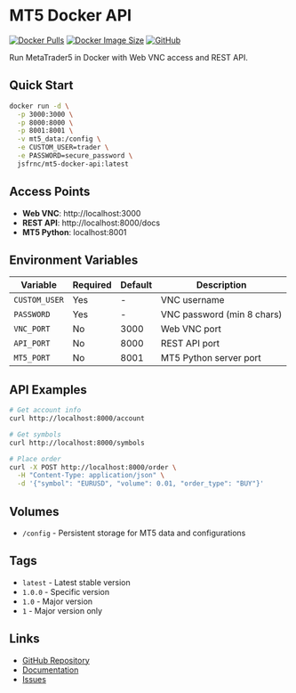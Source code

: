# MT5 Docker API

[![Docker Pulls](https://img.shields.io/docker/pulls/jsfrnc/mt5-docker-api)](https://hub.docker.com/r/jsfrnc/mt5-docker-api)
[![Docker Image Size](https://img.shields.io/docker/image-size/jsfrnc/mt5-docker-api)](https://hub.docker.com/r/jsfrnc/mt5-docker-api)
[![GitHub](https://img.shields.io/github/license/jefrnc/mt5-docker-api)](https://github.com/jefrnc/mt5-docker-api)

Run MetaTrader5 in Docker with Web VNC access and REST API.

## Quick Start

```bash
docker run -d \
  -p 3000:3000 \
  -p 8000:8000 \
  -p 8001:8001 \
  -v mt5_data:/config \
  -e CUSTOM_USER=trader \
  -e PASSWORD=secure_password \
  jsfrnc/mt5-docker-api:latest
```

## Access Points

- **Web VNC**: http://localhost:3000
- **REST API**: http://localhost:8000/docs
- **MT5 Python**: localhost:8001

## Environment Variables

| Variable | Required | Default | Description |
|----------|----------|---------|-------------|
| `CUSTOM_USER` | Yes | - | VNC username |
| `PASSWORD` | Yes | - | VNC password (min 8 chars) |
| `VNC_PORT` | No | 3000 | Web VNC port |
| `API_PORT` | No | 8000 | REST API port |
| `MT5_PORT` | No | 8001 | MT5 Python server port |

## API Examples

```bash
# Get account info
curl http://localhost:8000/account

# Get symbols
curl http://localhost:8000/symbols

# Place order
curl -X POST http://localhost:8000/order \
  -H "Content-Type: application/json" \
  -d '{"symbol": "EURUSD", "volume": 0.01, "order_type": "BUY"}'
```

## Volumes

- `/config` - Persistent storage for MT5 data and configurations

## Tags

- `latest` - Latest stable version
- `1.0.0` - Specific version
- `1.0` - Major version
- `1` - Major version only

## Links

- [GitHub Repository](https://github.com/jefrnc/mt5-docker-api)
- [Documentation](https://github.com/jefrnc/mt5-docker-api#readme)
- [Issues](https://github.com/jefrnc/mt5-docker-api/issues)
